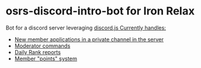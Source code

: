 # osrs-discord-intro-bot for Iron Relax

Bot for a discord server leveraging <a href="https://github.com/discordjs/discord.js">discord.js
Currently handles:
- New member applications in a private channel in the server
- Moderator commands
- Daily Rank reports
- Member "points" system
